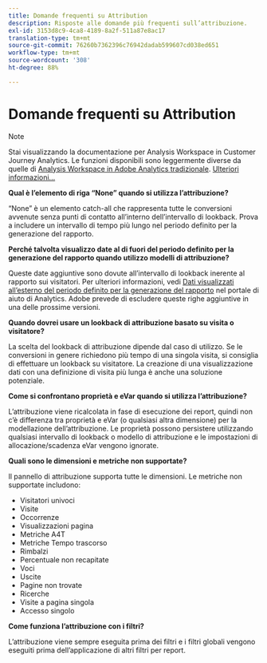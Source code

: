 ```yaml
---
title: Domande frequenti su Attribution
description: Risposte alle domande più frequenti sull’attribuzione.
exl-id: 3153d8c9-4ca8-4189-8a2f-511a87e8ac17
translation-type: tm+mt
source-git-commit: 76260b7362396c76942dadab599607cd038ed651
workflow-type: tm+mt
source-wordcount: '308'
ht-degree: 88%

---
```


# Domande frequenti su Attribution

>[!NOTE]
>
>Stai visualizzando la documentazione per Analysis Workspace in Customer Journey Analytics. Le funzioni disponibili sono leggermente diverse da quelle di [Analysis Workspace in Adobe Analytics tradizionale](https://docs.adobe.com/content/help/it-IT/analytics/analyze/analysis-workspace/home.html). [Ulteriori informazioni...](/help/getting-started/cja-aa.md)

**Qual è l’elemento di riga “None” quando si utilizza l’attribuzione?**

“None” è un elemento catch-all che rappresenta tutte le conversioni avvenute senza punti di contatto all’interno dell’intervallo di lookback. Prova a includere un intervallo di tempo più lungo nel periodo definito per la generazione del rapporto.

**Perché talvolta visualizzo date al di fuori del periodo definito per la generazione del rapporto quando utilizzo modelli di attribuzione?**

Queste date aggiuntive sono dovute all’intervallo di lookback inerente al rapporto sui visitatori. Per ulteriori informazioni, vedi [Dati visualizzati all’esterno del periodo definito per la generazione del rapporto](https://helpx.adobe.com/it/analytics/kb/data-appearing-outside-reporting-window.html) nel portale di aiuto di Analytics. Adobe prevede di escludere queste righe aggiuntive in una delle prossime versioni.

**Quando dovrei usare un lookback di attribuzione basato su visita o visitatore?**

La scelta del lookback di attribuzione dipende dal caso di utilizzo. Se le conversioni in genere richiedono più tempo di una singola visita, si consiglia di effettuare un lookback su visitatore. La creazione di una visualizzazione dati con una definizione di visita più lunga è anche una soluzione potenziale.

**Come si confrontano proprietà e eVar quando si utilizza l’attribuzione?**

L’attribuzione viene ricalcolata in fase di esecuzione dei report, quindi non c’è differenza tra proprietà e eVar (o qualsiasi altra dimensione) per la modellazione dell’attribuzione. Le proprietà possono persistere utilizzando qualsiasi intervallo di lookback o modello di attribuzione e le impostazioni di allocazione/scadenza eVar vengono ignorate.

**Quali sono le dimensioni e metriche non supportate?**

Il pannello di attribuzione supporta tutte le dimensioni. Le metriche non supportate includono:

* Visitatori univoci
* Visite
* Occorrenze
* Visualizzazioni pagina
* Metriche A4T
* Metriche Tempo trascorso
* Rimbalzi
* Percentuale non recapitate
* Voci
* Uscite
* Pagine non trovate
* Ricerche
* Visite a pagina singola
* Accesso singolo

**Come funziona l’attribuzione con i filtri?**

L’attribuzione viene sempre eseguita prima dei filtri e i filtri globali vengono eseguiti prima dell’applicazione di altri filtri per report.

